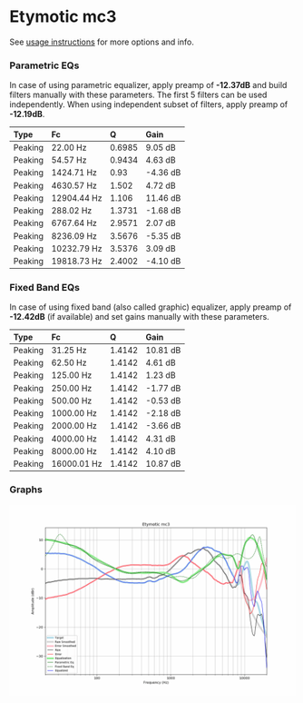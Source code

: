 # Etymotic mc3
See [usage instructions](https://github.com/jaakkopasanen/AutoEq#usage) for more options and info.

### Parametric EQs
In case of using parametric equalizer, apply preamp of **-12.37dB** and build filters manually
with these parameters. The first 5 filters can be used independently.
When using independent subset of filters, apply preamp of **-12.19dB**.

| Type    | Fc          |      Q | Gain     |
|:--------|:------------|:-------|:---------|
| Peaking | 22.00 Hz    | 0.6985 | 9.05 dB  |
| Peaking | 54.57 Hz    | 0.9434 | 4.63 dB  |
| Peaking | 1424.71 Hz  | 0.93   | -4.36 dB |
| Peaking | 4630.57 Hz  | 1.502  | 4.72 dB  |
| Peaking | 12904.44 Hz | 1.106  | 11.46 dB |
| Peaking | 288.02 Hz   | 1.3731 | -1.68 dB |
| Peaking | 6767.64 Hz  | 2.9571 | 2.07 dB  |
| Peaking | 8236.09 Hz  | 3.5676 | -5.35 dB |
| Peaking | 10232.79 Hz | 3.5376 | 3.09 dB  |
| Peaking | 19818.73 Hz | 2.4002 | -4.10 dB |

### Fixed Band EQs
In case of using fixed band (also called graphic) equalizer, apply preamp of **-12.42dB**
(if available) and set gains manually with these parameters.

| Type    | Fc          |      Q | Gain     |
|:--------|:------------|:-------|:---------|
| Peaking | 31.25 Hz    | 1.4142 | 10.81 dB |
| Peaking | 62.50 Hz    | 1.4142 | 4.61 dB  |
| Peaking | 125.00 Hz   | 1.4142 | 1.23 dB  |
| Peaking | 250.00 Hz   | 1.4142 | -1.77 dB |
| Peaking | 500.00 Hz   | 1.4142 | -0.53 dB |
| Peaking | 1000.00 Hz  | 1.4142 | -2.18 dB |
| Peaking | 2000.00 Hz  | 1.4142 | -3.66 dB |
| Peaking | 4000.00 Hz  | 1.4142 | 4.31 dB  |
| Peaking | 8000.00 Hz  | 1.4142 | 4.10 dB  |
| Peaking | 16000.01 Hz | 1.4142 | 10.87 dB |

### Graphs
![](./Etymotic%20mc3.png)